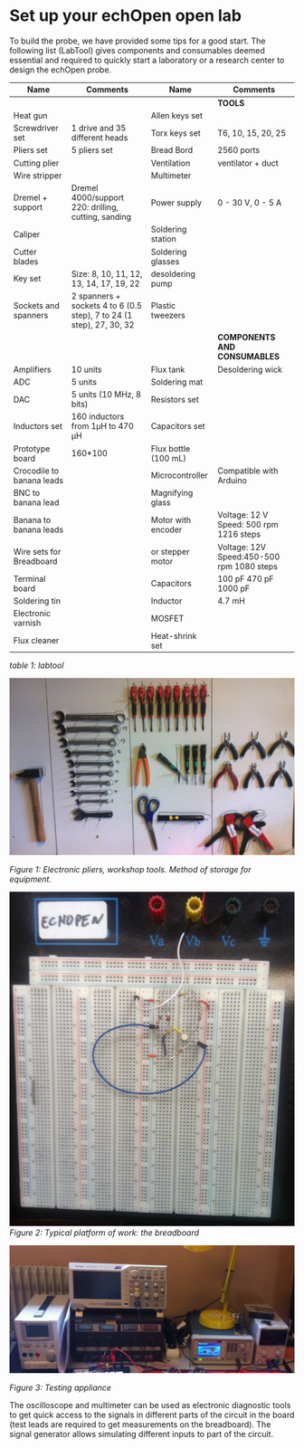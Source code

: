 # Set up your echOpen open lab

To build the probe, we have provided some tips for a good start. The following list \(LabTool\) gives components and consumables deemed essential and required to quickly start a laboratory or a research center to design the echOpen probe.

| **Name** | **Comments** | **Name** | **Comments** |
| --- | --- | --- | --- |
|  |  |  | **TOOLS** |
| Heat gun |  | Allen keys set |  |
| Screwdriver set | 1 drive and 35 different heads | Torx keys set | T6, 10, 15, 20, 25 |
| Pliers set | 5 pliers set | Bread Bord | 2560 ports |
| Cutting plier |  | Ventilation | ventilator + duct |
| Wire stripper |  | Multimeter |  |
| Dremel + support | Dremel 4000/support 220: drilling, cutting, sanding | Power supply | 0 - 30 V, 0 - 5 A |
| Caliper |  | Soldering station |  |
| Cutter blades |  | Soldering glasses |  |
| Key set | Size: 8, 10, 11, 12, 13, 14, 17, 19, 22 | desoldering pump |  |
| Sockets and spanners | 2 spanners + sockets 4 to 6 \(0.5 step\), 7 to 24 \(1 step\), 27, 30, 32 | Plastic tweezers |  |
|  |  |  | **COMPONENTS AND CONSUMABLES** |
| Amplifiers | 10 units | Flux tank | Desoldering wick |
| ADC | 5 units | Soldering mat |  |
| DAC | 5 units \(10 MHz, 8 bits\) | Resistors set |  |
| Inductors set | 160 inductors from 1µH to 470 µH | Capacitors set |  |
| Prototype board | 160\*100 | Flux bottle \(100 mL\) |  |
| Crocodile to banana leads |  | Microcontroller | Compatible with Arduino |
| BNC to banana lead |  | Magnifying glass |  |
| Banana to banana leads |  | Motor with encoder | Voltage: 12 V Speed: 500 rpm 1216 steps |
| Wire sets for Breadboard |  | or stepper motor | Voltage: 12V Speed:450-500 rpm 1080 steps |
| Terminal board |  | Capacitors | 100 pF 470 pF 1000 pF |
| Soldering tin |  | Inductor | 4.7 mH |
| Electronic varnish |  | MOSFET |  |
| Flux cleaner |  | Heat-shrink set |  |

_table 1: labtool_

![](images/materiel.JPG)

_Figure 1: Electronic pliers, workshop tools. Method of storage for equipment._

![breadboard](images/breadboard.JPG)  
_Figure 2: Typical platform of work: the breadboard_

![test](images/appareils_test.JPG)

_Figure 3: Testing appliance_

The oscilloscope and multimeter can be used as electronic diagnostic tools to get quick access to the signals in different parts of the circuit in the board \(test leads are required to get measurements on the breadboard\). The signal generator allows simulating different inputs to part of the circuit.






